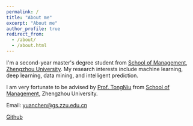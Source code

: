 ```yaml
---
permalink: /
title: "About me"
excerpt: "About me"
author_profile: true
redirect_from: 
  - /about/
  - /about.html
---
```


I'm a second-year master's degree student from [School of Management](http://www7.zzu.edu.cn/glxy/), [Zhengzhou University](https://www.zzu.edu.cn/). My research interests include machine learning, deep learning, data mining, and intelligent prediction.

I am very fortunate to be advised by [Prof. TongNiu](https://www7.zzu.edu.cn/glxy/info/1501/5170.htm) from [School of Management](http://www7.zzu.edu.cn/glxy/), Zhengzhou University. 

Email: yuanchen@gs.zzu.edu.cn

[Github](https://github.com/yuanchen286)
